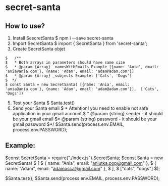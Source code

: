 # secret-santa
## How to use?
1. Install SescretSanta
$ npm i --save secret-santa
3. Import SecretSanta
$ import { SecretSanta } from 'secret-santa';
4. Create SecretSanta objet
```
$   /**
$   * Both arrays in parameters should have same size
$   * @param {Array} _namesWithEmails Example [{name: 'Ania', email: 'ania@ania.com'}, {name: 'Adam', email: 'adam@adam.com'}]
$   * @param {Array} _subjects Example: ['Cats', 'Dogs']
$  */
$ const Santa = new SecretSanta( [{name: 'Ania', email: 'ania@ania.com'}, {name: 'Adam', email: 'adam@adam.com'}],  ['Cats', 'Dogs'])
```
5. Test your Santa
$ Santa.test()
6. Send your Santa email
$  * Attention! you need to enable not safe application in your gmail account
$ * @param {string} sender - it should be your gmail email
$* @param {string} password - it should be your gmail password
$*/
$Santa.send(process.env.EMAIL, process.env.PASSWORD);

## Example:

$const SecretSanta = require("./index.js").SecretSanta;
$const Santa = new SecretSanta(
$  [
$    { name: "Ania", email: "aniutka.pop@gmail.com" },
$    { name: "Adam", email: "adamosca@gmail.com" },
$  ],
$  ["cats", "dogs"]
$);

$Santa.test();
$Santa.send(process.env.EMAIL, process.env.PASSWORD);
